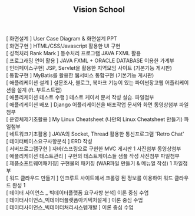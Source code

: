 ---
---
<section>
        <header class="major">
                <h2>Vision School</h2>
        </header>
</section>
<p>
[ 화면설계 ] User Case Diagram & 화면설계 PPT <br>
[ 화면구현 ] HTML/CSS/Javascript 활용한 UI 구현 <br>
[ 성적처리 Rank Mark ] 등수처리 프로그램 JAVA FXML 활용 <br>	
[ 프로그래밍 언어 활용 ] JAVA FXML + ORACLE DATABASE 이용한 가계부<br>
[ 인터페이스구현] JSP, Servlet을 활용한 지역모임 사이트 (기본기능 게시판) <br>
[ 통합구현 ] MyBatis를 활용한 웹서비스 통합구현 (기본기능 게시판) <br>
[ 애플리케이션 설계 ] 설문조사, 블로그, 북마크 기능이 있는 파이썬장고웹 어플리케이션을 설계 (ft. 부트스트랩) <br>
[ 애플리케이션 테스트 수행 ] 테스트 케이서 문서 작성 실습. 파일첨부<br>
[ 애플리케이션 배포 ] Django 어플리케이션을 배포작업 문서와 화면 동영상첨부 파일첨부<br>
[ 운영체제기초활용 ] My Linux Cheatsheet (나만의 Linux Cheatsheet 만들기) 파일첨부	<br>
[ 네트워크기초활용 ] JAVA의 Socket, Thread 활용한 통신프로그램 'Retro Chat' <br>
[ 데이터베이스요구사항분석 ] ERD 작성<br>
[ 서버프로그램구현 ] 자바/스프링으로 구현한 MVC 게시판 1 사진첨부 동영상첨부<br>	
[ 애플리케이션 테스트관리 ] 구현의 테스트케이스들 샘플 작성 사진첨부 파일첨부<br>
[ 제품소프트웨어패키징] 구현물의 패키징 (WAR파일 만들기 & 메뉴얼 작성) 1 파일첨부<br>
[ 워드 클라우드 만들기 ] 인크루트 사이트에서 크롤링 된 정보를 이용하여 워드 클라우드 완성 1 <br>
[ 데이터 사이언스 _ 빅데이터플랫폼 요구사항 분석] 이론 중심 수업<br>
[ 데이터사이언스_빅데이터플랫폼아키텍처설계 ] 이론 중심 수업<br>
[ 데이터사이언스_빅데이터처리시스템개발 ] 이론 중심 수업<br>
</p>